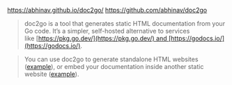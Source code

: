 https://abhinav.github.io/doc2go/
https://github.com/abhinav/doc2go

> doc2go is a tool that generates static HTML documentation from your Go code. It’s a simpler, self-hosted alternative to services like [https://pkg.go.dev/](https://pkg.go.dev/) and [https://godocs.io/](https://godocs.io/).

> You can use doc2go to generate standalone HTML websites ([example](https://abhinav.github.io/doc2go/example/go.abhg.dev/doc2go)), or embed your documentation inside another static website ([example](https://abhinav.github.io/doc2go/api/go.abhg.dev/doc2go)).